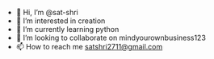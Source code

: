 - 👋 Hi, I’m @sat-shri
- 👀 I’m interested in creation
- 🌱 I’m currently learning python
- 💞️ I’m looking to collaborate on mindyourownbusiness123
- 📫 How to reach me satshri2711@gmail.com

<!---
sat-shri/sat-shri is a ✨ special ✨ repository because its `README.md` (this file) appears on your GitHub profile.
You can click the Preview link to take a look at your changes.
--->
